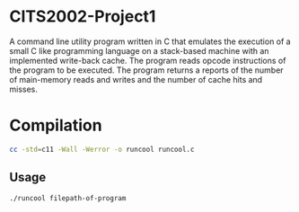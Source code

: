 # CITS2002-Project1
A command line utility program written in C that emulates the execution of a small C like programming language on a stack-based machine with an implemented write-back cache. The program reads opcode instructions of the program to be executed. The program returns a reports of the number of main-memory reads and writes and the number of cache hits and misses.

# Compilation
```bash
cc -std=c11 -Wall -Werror -o runcool runcool.c
```

## Usage
```bash
./runcool filepath-of-program
```


